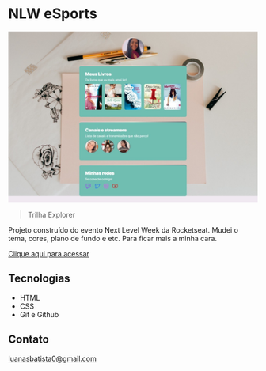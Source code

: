 # NLW eSports

![preview](./.github/preview.png)

> Trilha Explorer

Projeto construído do evento Next Level Week da Rocketseat. Mudei o tema, cores, plano de fundo e etc. Para ficar mais a minha cara.

[Clique aqui para acessar](https://luanalb.github.io/NLW_Esports/)

## Tecnologias

- HTML
- CSS
- Git e Github

## Contato

luanasbatista0@gmail.com